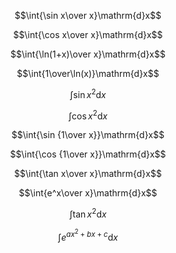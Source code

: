 
$$\int{\sin x\over x}\mathrm{d}x$$

$$\int{\cos x\over x}\mathrm{d}x$$

$$\int{\ln(1+x)\over x}\mathrm{d}x$$

$$\int{1\over\ln(x)}\mathrm{d}x$$

$$\int{\sin x^2}\mathrm{d}x$$

$$\int{\cos x^2}\mathrm{d}x$$

$$\int{\sin {1\over x}}\mathrm{d}x$$

$$\int{\cos {1\over x}}\mathrm{d}x$$

$$\int{\tan x\over x}\mathrm{d}x$$

$$\int{e^x\over x}\mathrm{d}x$$

$$\int{\tan{x^2}}\mathrm{d}x$$

$$\int{e^{ax^2+bx+c}}\mathrm{d}x$$
